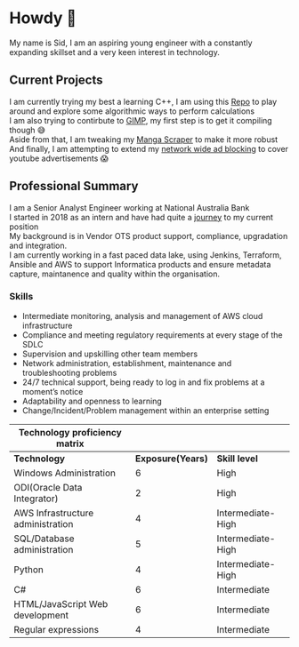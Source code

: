 # Howdy 👋
My name is Sid, I am an aspiring young engineer with a constantly expanding skillset and a very keen interest in technology.  

## Current Projects
I am currently trying my best a learning C++, I am using this [Repo](https://github.com/s1ddly/CPP-play) to play around and explore some algorithmic ways to perform calculations  
I am also trying to contirbute to [GIMP](https://gitlab.gnome.org/GNOME/gimp), my first step is to get it compiling though 😅  
Aside from that, I am tweaking my [Manga Scraper](https://github.com/s1ddly/MangaBank-DL) to make it more robust  
And finally, I am attempting to extend my [network wide ad blocking](https://pi-hole.net/) to cover youtube advertisements 😱  

## Professional Summary
I am a Senior Analyst Engineer working at National Australia Bank  
I started in 2018 as an intern and have had quite a [journey](https://www.linkedin.com/feed/update/urn:li:activity:6857182161603321856/) to my current position  
My background is in Vendor OTS product support, compliance, upgradation and integration.  
I am currently working in a fast paced data lake, using Jenkins, Terraform, Ansible and AWS to support Informatica products and ensure metadata capture, maintanence and quality within the organisation.  

### Skills
-	Intermediate monitoring, analysis and management of AWS cloud infrastructure
-	Compliance and meeting regulatory requirements at every stage of the SDLC 
-	Supervision and upskilling other team members
-	Network administration, establishment, maintenance and troubleshooting problems 
-	24/7 technical support, being ready to log in and fix problems at a moment’s notice
-	Adaptability and openness to learning
-	Change/Incident/Problem management within an enterprise setting

| **Technology proficiency matrix** |  |  |
| --------------------------------- | --- | ---  |
| **Technology**                    | **Exposure(Years)** | **Skill level** |
| Windows Administration            | 6 | High |
| ODI(Oracle Data Integrator)       | 2 | High |
| AWS Infrastructure administration | 4 | Intermediate-High |
| SQL/Database administration       | 5 | Intermediate-High |
| Python                            | 4 | Intermediate-High |
| C#                                | 6 | Intermediate |
| HTML/JavaScript Web development   | 6 | Intermediate |
| Regular expressions               | 4 | Intermediate |
<!--
**s1ddly/s1ddly** is a ✨ _special_ ✨ repository because its `README.md` (this file) appears on your GitHub profile.

Here are some ideas to get you started:

- 🔭 I’m currently working on ...
- 🌱 I’m currently learning ...
- 👯 I’m looking to collaborate on ...
- 🤔 I’m looking for help with ...
- 💬 Ask me about ...
- 📫 How to reach me: ...
- 😄 Pronouns: ...
- ⚡ Fun fact: ...
-->
